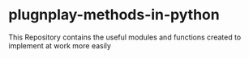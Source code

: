 # plugnplay-methods-in-python
This Repository contains the useful modules and functions created to implement at work more easily

